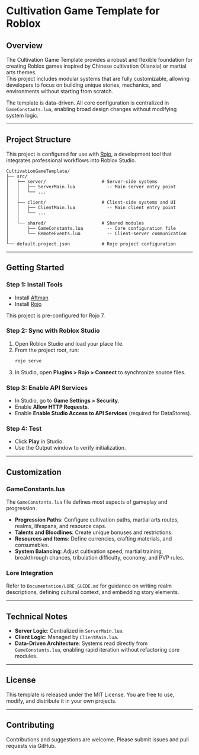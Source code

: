 # Cultivation Game Template for Roblox

## Overview

The Cultivation Game Template provides a robust and flexible foundation for creating Roblox games inspired by Chinese cultivation (Xianxia) or martial arts themes.  
This project includes modular systems that are fully customizable, allowing developers to focus on building unique stories, mechanics, and environments without starting from scratch.  

The template is data-driven. All core configuration is centralized in `GameConstants.lua`, enabling broad design changes without modifying system logic.

---

## Project Structure

This project is configured for use with [Rojo](https://rojo.space), a development tool that integrates professional workflows into Roblox Studio.

```
CultivationGameTemplate/
├── src/
│   ├── server/                     # Server-side systems
│   │   ├── ServerMain.lua            -- Main server entry point
│   │   └── ...
│   │
│   ├── client/                     # Client-side systems and UI
│   │   ├── ClientMain.lua            -- Main client entry point
│   │   └── ...
│   │
│   └── shared/                     # Shared modules
│       ├── GameConstants.lua         -- Core configuration file
│       └── RemoteEvents.lua          -- Client-server communication
│
└── default.project.json            # Rojo project configuration
```

---

## Getting Started

### Step 1: Install Tools
- Install [Aftman](https://github.com/LPGhatguy/aftman)  
- Install [Rojo](https://rojo.space/docs/v7/getting-started/installation/)  

This project is pre-configured for Rojo 7.

### Step 2: Sync with Roblox Studio
1. Open Roblox Studio and load your place file.  
2. From the project root, run:
   ```powershell
   rojo serve
   ```
3. In Studio, open **Plugins > Rojo > Connect** to synchronize source files.

### Step 3: Enable API Services
- In Studio, go to **Game Settings > Security**.  
- Enable **Allow HTTP Requests**.  
- Enable **Enable Studio Access to API Services** (required for DataStores).

### Step 4: Test
- Click **Play** in Studio.  
- Use the Output window to verify initialization.

---

## Customization

### GameConstants.lua
The `GameConstants.lua` file defines most aspects of gameplay and progression.

- **Progression Paths**: Configure cultivation paths, martial arts routes, realms, lifespans, and resource caps.  
- **Talents and Bloodlines**: Create unique bonuses and restrictions.  
- **Resources and Items**: Define currencies, crafting materials, and consumables.  
- **System Balancing**: Adjust cultivation speed, martial training, breakthrough chances, tribulation difficulty, economy, and PVP rules.  

### Lore Integration
Refer to `Documentation/LORE_GUIDE.md` for guidance on writing realm descriptions, defining cultural context, and embedding story elements.

---

## Technical Notes

- **Server Logic**: Centralized in `ServerMain.lua`.  
- **Client Logic**: Managed by `ClientMain.lua`.  
- **Data-Driven Architecture**: Systems read directly from `GameConstants.lua`, enabling rapid iteration without refactoring core modules.  

---

## License

This template is released under the MIT License. You are free to use, modify, and distribute it in your own projects.

---

## Contributing

Contributions and suggestions are welcome. Please submit issues and pull requests via GitHub.
